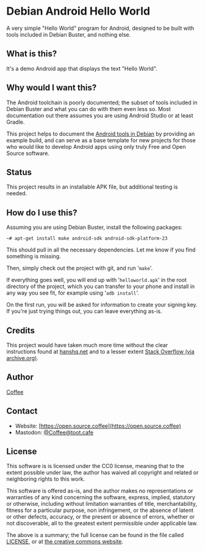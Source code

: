 # Debian Android Hello World
A very simple "Hello World" program for Android, designed to be built with tools included in Debian Buster, and nothing else.

## What is this?

It's a demo Android app that displays the text "Hello World".

## Why would I want this?

The Android toolchain is poorly documented; the subset of tools included in Debian Buster and what you can do with them even less so. Most documentation out there assumes you are using Android Studio or at least Gradle.

This project helps to document the [Android tools in Debian](https://wiki.debian.org/AndroidTools) by providing an example build, and can serve as a base template for new projects for those who would like to develop Android apps using only truly Free and Open Source software.

## Status

This project results in an installable APK file, but additional testing is needed.

## How do I use this?

Assuming you are using Debian Buster, install the following packages:
```
~# apt-get install make android-sdk android-sdk-platform-23
```

This should pull in all the necessary dependencies. Let me know if you find something is missing.

Then, simply check out the project with git, and run '`make`'.

If everything goes well, you will end up with '`helloworld.apk`' in the root directory of the project, which you can transfer to your phone and install in any way you see fit, for example using '`adb install`'.

On the first run, you will be asked for information to create your signing key. If you're just trying things out, you can leave everything as-is.

## Credits

This project would have taken much more time without the clear instructions found at [hanshq.net](https://www.hanshq.net/command-line-android.html) and to a lesser extent [Stack Overflow (via archive.org)](https://web.archive.org/web/20170222142406/http://stackoverflow.com:80/documentation/android/85/getting-started-with-android/9496/android-programming-without-an-ide#t=201709230259099678833).

## Author

[Coffee](https://gitlab.com/Matrixcoffee)

## Contact
* Website: [https://open.source.coffee](https://open.source.coffee)
* Mastodon: [@Coffee@toot.cafe](https://toot.cafe/@Coffee)

## License

This software is is licensed under the CC0 license, meaning that to the extent possible under law, the author has waived all copyright and related or neighboring rights to this work.

This software is offered as-is, and the author makes no representations or warranties of any kind concerning the software, express, implied, statutory or otherwise, including without limitation warranties of title, merchantability, fitness for a particular purpose, non infringement, or the absence of latent or other defects, accuracy, or the present or absence of errors, whether or not discoverable, all to the greatest extent permissible under applicable law.

The above is a summary; the full license can be found in the file called [LICENSE](LICENSE), or at [the creative commons website](https://creativecommons.org/publicdomain/zero/1.0/legalcode.txt).
